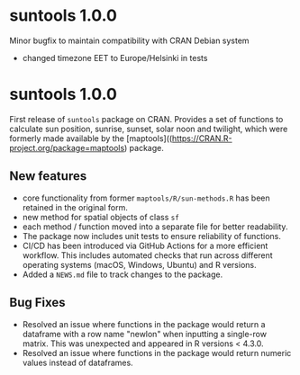 # suntools 1.0.0

Minor bugfix to maintain compatibility with CRAN Debian system

* changed timezone EET to Europe/Helsinki in tests

# suntools 1.0.0

First release of `suntools` package on CRAN. Provides a set of functions to calculate sun position, sunrise, sunset, solar noon and twilight, which were formerly made available by the [maptools]((https://CRAN.R-project.org/package=maptools) package.

## New features

* core functionality from former `maptools/R/sun-methods.R` has been retained in the original form.
* new method for spatial objects of class `sf`
* each method / function moved into a separate file for better readability.
* The package now includes unit tests to ensure reliability of functions.
* CI/CD has been introduced via GitHub Actions for a more efficient workflow. This includes automated checks that run across different operating systems (macOS, Windows, Ubuntu) and R versions.
* Added a `NEWS.md` file to track changes to the package.

## Bug Fixes
* Resolved an issue where functions in the package would return a dataframe with a row name "newlon" when inputting a single-row matrix. This was unexpected and appeared in R versions < 4.3.0.
* Resolved an issue where functions in the package would return numeric values instead of dataframes. 
